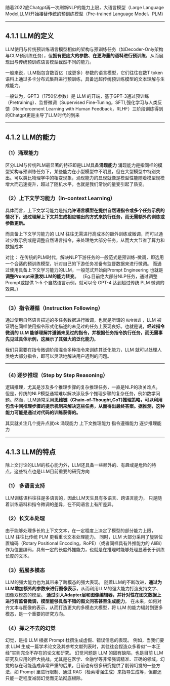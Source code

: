 随着2022底Chatgpt再一次刷新NLP的能力上限，大语言模型（Large Language Model,LLM)开始接替传统的预训练模型（Pre-trained Language Model，PLM）

---
## 4.1.1 LLM的定义

LLM使用与传统预训练语言模型相似的架构与预训练任务（如Decoder-Only架构与CLM预训练任务），但**拥有更庞大的参数、在更海量的语料进行预训练**，从而展现出与传统预训练语言模型截然不同的能力。

一般来说，LLM指包含数百亿（或更多）参数的语言模型，它们往往在数T token语料上通过多卡分布式集群进行预训练，具备远超传统预训练模型的文本理解与生成能力。

一般认为，GPT3（1750亿参数）是 LLM 的开端，基于GPT-3通过预训练（Pretraining）、监督微调（Supervised Fine-Tuning，SFT),强化学习与人类反馈（Reinforcement Learning with Human Feedback，RLHF）三阶段训练得到的Chatgpt更是主导了LLM时代的到来

---
## 4.1.2 LLM的能力
### （1）涌现能力
区分LLM与传统PLM最显著的特征即是LLM具备**涌现能力**
涌现能力是指同样的模型架构与预训练任务下，某些能力在小型模型中不明显，但在大型模型中特别突出。可以类比物理学中的相变现象，涌现能力的显现就像是模型性能随着模型规模增大而迅速提升，超过了随机水平，也就是我们常说的量变引起了质变。

### （2）上下文学习能力（In-context Learning）
具体而言，上下文学习能力是指**允许语言模型在提供自然语指令或多个任务示例的情况下，通过理解上下文并生成相应输出的方式来执行任务，而无需额外的训练或参数更新。**

而具备上下文学习能力的 LLM 往往无需进行高成本的额外训练或微调，而可以通过少数示例或是调整自然语言指令，来处理绝大部分任务，从而大大节省了算力和数据成本

对比：
在传统的PLM时代，解决NLP下游任务的一般范式是预训练-微调，即选用一个合适的预训练模型，针对自己的下游任务准备有监督数据来进行微调。
而通过使用具备上下文学习能力的LLM，一般范式开始向Prompt Engineering 也就是**调整Prompt来激发LLM的能力转变**。
（Eg.目前绝大部分NLP任务，通过调整Prompt或提供 1~5 个自然语言示例，就可以令 GPT-4 达到超过传统 PLM 微调的效果。）

----
### （3）指令遵循（Instruction Following）
通过使用自然语言描述的多任务数据进行微调，也就是所谓的 `指令微调` ，LLM 被证明在同样使用指令形式化描述的未见过的任务上表现良好。也就是说，**经过指令微调的 LLM 能够理解并遵循未见过的指令，并根据任务指令执行任务，而无需事先见过具体示例，这展示了其强大的泛化能力**。

我们只需要在指令微调阶段混合多种指令来训练其泛化能力，LLM 就可以处理人类绝大部分指令，即可以灵活地解决用户遇到的问题。

---
### （4) 逐步推理（Step by Step Reasoning）
逻辑推理，尤其是涉及多个推理步骤的复杂推理任务，一直是NLP的攻关难点。
但是，传统的NLP模型通常难以解决涉及多个推理步骤的复杂任务，例如数学问题。然而，LLM通常采用**思维链（Chain-of-Thought,CoT)推理策略，可以利用包含中间推理步骤的提示机制来解决这些任务，从而得出最终答案。据推测，这种能力可能是通过对代码的训练获得的。**

其实就关注几个提升点就ok
涌现能力 上下文推理能力 指令遵循能力 逐步推理能力

---
## 4.1.3 LLM的特点
除上文讨论的LLM的核心能力外，LLM还具备一些额外的、有趣或是危险的特点，这些特点也是LLM目前重要的研究方向
### （1） 多语言支持
LLM训练语料往往是多语言的，因此LLM天生具有多语言、跨语言能力，
只是随着训练语料和指令微调的差异，在不同语言上有所差异。

### （2）长文本处理
由于能够处理多长的上下文文本，在一定程度上决定了模型的部分能力上限，LLM 往往比传统 PLM 更看重长文本处理能力。
同时，LLM 大部分采用了旋转位置编码（Rotary Positional Encoding，RoPE）（或者同样具有外推能力的 AliBi）作为位置编码，具有一定的长度外推能力，也就是在推理时能够处理显著长于训练长度的文本。

### （3）拓展多模态
LLM的强大能力也为其带来了跨模态的强大表现。
随着LLM的不断改进，**通过为LLM增加额外的参数来进行图像表示**，从而利用LLM的强大能力打造支持文字、图像双模态的模型。
**通过引入Adapter层和图像编辑器，并针对性在图文数据上进行有监督微调，模型能够具备不错的图文问答甚至生成能力**。
在未来，如何对齐文本与图像的表示，从而打造更大的多模态大模型，将 LLM 的能力辐射到更多模态，是一个重要的研究方向。

### （4）挥之不去的幻觉
幻觉，是指 LLM 根据 Prompt 杜撰生成虚假、错误信息的表现。
例如，当我们要求 LLM 生成一篇学术论文及其参考文献列表时，其往往会捏造众多看似“一本正经”实则完全不存在的论文和研究。
幻觉问题是 LLM 的固有缺陷，也是目前 LLM 研究及应用的巨大挑战。尤其是在医学、金融学等非常强调精准、正确的领域，幻觉的存在可能造成非常严重的后果。目前也有很多研究提供了削弱幻觉的一些方法，如 Prompt 里进行限制、通过 RAG（检索增强生成）来指导生成等，但都还只能一定程度减弱幻觉而无法彻底根除。